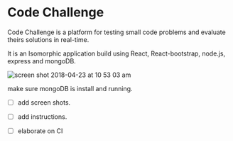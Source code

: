 # Code Challenge

Code Challenge is a platform for testing small code problems and evaluate theirs solutions
in real-time.

It is an Isomorphic application build using React, React-bootstrap, node.js, express and mongoDB.



![screen shot 2018-04-23 at 10 53 03 am](https://user-images.githubusercontent.com/22829270/39144468-bdb8a6c2-46e5-11e8-8bd8-652185196c42.png)



make sure mongoDB is install and running.




- [ ] add screen shots.
- [ ] add instructions.
- [ ] elaborate on CI


